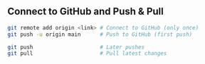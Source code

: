 ## Connect to GitHub and Push & Pull
```bash
git remote add origin <link> # Connect to GitHub (only once)
git push -u origin main      # Push to GitHub (first push)

git push                     # Later pushes
git pull                     # Pull latest changes
```